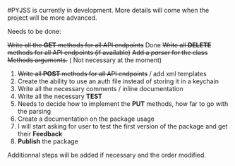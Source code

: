 #PYJSS is currently in development. More details will come when the project will be more advanced.

Needs to be done:

~~Write all the **GET** methods for all API endpoints~~ Done
~~Write all **DELETE** methods for all API endpoints  (if available)~~
~~Add a *parser* for the class Methods arguments.~~ ( Not necessary at the moment)
1. ~~Write all **POST** methods for all API endpoints~~ / add xml templates
2. Create the ability to use an auth file instead of storing it in a keychain
3. Write all the necessary comments / inline documentation
4. Write all the necessary **TEST**
5. Needs to decide how to implement the **PUT** methods, how far to go with the parsing
6. Create a documentation on the package usage
7. I will start asking for user to test the first version of the package and get their **Feedback**
8. **Publish** the package


Additionnal steps will be added if necessary and the order modified.